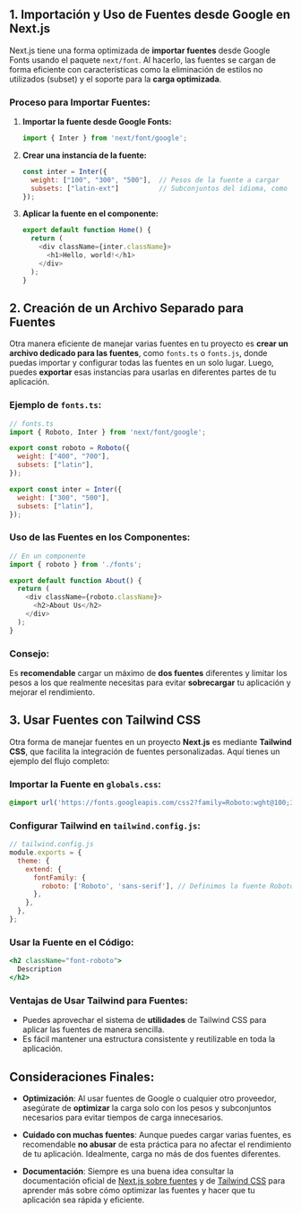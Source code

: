 ## 1. Importación y Uso de Fuentes desde Google en Next.js

Next.js tiene una forma optimizada de **importar fuentes** desde Google Fonts usando el paquete `next/font`. Al hacerlo, las fuentes se cargan de forma eficiente con características como la eliminación de estilos no utilizados (subset) y el soporte para la **carga optimizada**.

### Proceso para Importar Fuentes:

1. **Importar la fuente desde Google Fonts:**
   ```javascript
   import { Inter } from 'next/font/google';
   ```

2. **Crear una instancia de la fuente:**
   ```javascript
   const inter = Inter({
     weight: ["100", "300", "500"],  // Pesos de la fuente a cargar
     subsets: ["latin-ext"]          // Subconjuntos del idioma, como caracteres latinos extendidos
   });
   ```

3. **Aplicar la fuente en el componente:**
   ```javascript
   export default function Home() {
     return (
       <div className={inter.className}>
         <h1>Hello, world!</h1>
       </div>
     );
   }
   ```


## 2. Creación de un Archivo Separado para Fuentes

Otra manera eficiente de manejar varias fuentes en tu proyecto es **crear un archivo dedicado para las fuentes**, como `fonts.ts` o `fonts.js`, donde puedas importar y configurar todas las fuentes en un solo lugar. Luego, puedes **exportar** esas instancias para usarlas en diferentes partes de tu aplicación.

### Ejemplo de `fonts.ts`:

```javascript
// fonts.ts
import { Roboto, Inter } from 'next/font/google';

export const roboto = Roboto({
  weight: ["400", "700"],
  subsets: ["latin"],
});

export const inter = Inter({
  weight: ["300", "500"],
  subsets: ["latin"],
});
```

### Uso de las Fuentes en los Componentes:

```javascript
// En un componente
import { roboto } from './fonts';

export default function About() {
  return (
    <div className={roboto.className}>
      <h2>About Us</h2>
    </div>
  );
}
```

### **Consejo:** 

Es **recomendable** cargar un máximo de **dos fuentes** diferentes y limitar los pesos a los que realmente necesitas para evitar **sobrecargar** tu aplicación y mejorar el rendimiento.

## 3. Usar Fuentes con Tailwind CSS

Otra forma de manejar fuentes en un proyecto **Next.js** es mediante **Tailwind CSS**, que facilita la integración de fuentes personalizadas. Aquí tienes un ejemplo del flujo completo:

### Importar la Fuente en `globals.css`:

```css
@import url('https://fonts.googleapis.com/css2?family=Roboto:wght@100;300;400;500;700&display=swap');
```

### Configurar Tailwind en `tailwind.config.js`:

```javascript
// tailwind.config.js
module.exports = {
  theme: {
    extend: {
      fontFamily: {
        roboto: ['Roboto', 'sans-serif'], // Definimos la fuente Roboto
      },
    },
  },
};
```

### Usar la Fuente en el Código:

```jsx
<h2 className="font-roboto">
  Description
</h2>
```

### **Ventajas** de Usar Tailwind para Fuentes:

- Puedes aprovechar el sistema de **utilidades** de Tailwind CSS para aplicar las fuentes de manera sencilla.
- Es fácil mantener una estructura consistente y reutilizable en toda la aplicación.

## Consideraciones Finales:

- **Optimización**: Al usar fuentes de Google o cualquier otro proveedor, asegúrate de **optimizar** la carga solo con los pesos y subconjuntos necesarios para evitar tiempos de carga innecesarios.
  
- **Cuidado con muchas fuentes**: Aunque puedes cargar varias fuentes, es recomendable **no abusar** de esta práctica para no afectar el rendimiento de tu aplicación. Idealmente, carga no más de dos fuentes diferentes.

- **Documentación**: Siempre es una buena idea consultar la documentación oficial de [Next.js sobre fuentes](https://nextjs.org/docs/basic-features/font-optimization) y de [Tailwind CSS](https://tailwindcss.com/docs/font-family) para aprender más sobre cómo optimizar las fuentes y hacer que tu aplicación sea rápida y eficiente.